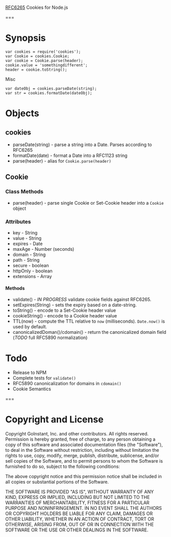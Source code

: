 [RFC6265](http://tools.ietf.org/html/rfc6265) Cookies for Node.js

===

# Synopsis

    var cookies = require('cookies');
    var Cookie = cookies.Cookie;
    var cookie = Cookie.parse(header);
    cookie.value = 'somethingdifferent';
    header = cookie.toString();

Misc

    var dateObj = cookies.parseDate(string);
    var str = cookies.formatDate(dateObj);

# Objects

## cookies

  * parseDate(string) - parse a string into a Date.  Parses according to RFC6265
  * formatDate(date) - format a Date into a RFC1123 string
  * parse(header) - alias for `Cookie.parse(header)`

## Cookie

### Class Methods

  * parse(header) - parse single Cookie or Set-Cookie header into a `Cookie` object

### Attributes

  * key - String
  * value - String
  * expires - Date
  * maxAge - Number (seconds)
  * domain - String
  * path - String
  * secure - boolean
  * httpOnly - boolean
  * extensions - Array

#### Methods

  * validate() - *IN PROGRESS* validate cookie fields against RFC6265.
  * setExpires(String) - sets the expiry based on a date-string.
  * toString() - encode to a Set-Cookie header value
  * cookieString() - encode to a Cookie header value
  * TTL(now) - compute the TTL relative to `now` (milliseconds).  `Date.now()` is used by default.
  * canonicalizedDoman()/cdomain() - return the canonicalized domain field (*TODO* full RFC5890 normalization)

# Todo

  * Release to NPM
  * Complete tests for `validate()`
  * RFC5890 canonicalization for domains in `cdomain()`
  * Cookie Semantics

===

# Copyright and License

Copyright GoInstant, Inc. and other contributors. All rights reserved.
Permission is hereby granted, free of charge, to any person obtaining a copy
of this software and associated documentation files (the "Software"), to
deal in the Software without restriction, including without limitation the
rights to use, copy, modify, merge, publish, distribute, sublicense, and/or
sell copies of the Software, and to permit persons to whom the Software is
furnished to do so, subject to the following conditions:

The above copyright notice and this permission notice shall be included in
all copies or substantial portions of the Software.

THE SOFTWARE IS PROVIDED "AS IS", WITHOUT WARRANTY OF ANY KIND, EXPRESS OR
IMPLIED, INCLUDING BUT NOT LIMITED TO THE WARRANTIES OF MERCHANTABILITY,
FITNESS FOR A PARTICULAR PURPOSE AND NONINFRINGEMENT. IN NO EVENT SHALL THE
AUTHORS OR COPYRIGHT HOLDERS BE LIABLE FOR ANY CLAIM, DAMAGES OR OTHER
LIABILITY, WHETHER IN AN ACTION OF CONTRACT, TORT OR OTHERWISE, ARISING
FROM, OUT OF OR IN CONNECTION WITH THE SOFTWARE OR THE USE OR OTHER DEALINGS
IN THE SOFTWARE.

